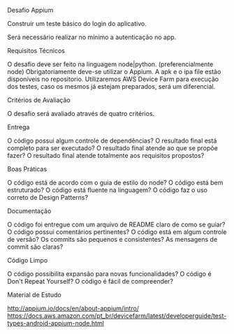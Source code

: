 Desafio Appium

Construir um teste básico do login do aplicativo.

Será necessário realizar no mínimo a autenticação no app.

Requisitos Técnicos

O desafio deve ser feito na linguagem node|python. (preferencialmente node)
Obrigatoriamente deve-se utilizar o Appium.
A apk e o ipa file estão disponíveis no repositorio.
Utilizaremos AWS Device Farm para execução dos testes, caso os mesmos já estejam preparados, será um diferencial.

Critérios de Avaliação

O desafio será avaliado através de quatro critérios.

Entrega

O código possui algum controle de dependências?
O resultado final está completo para ser executado?
O resultado final atende ao que se propõe fazer?
O resultado final atende totalmente aos requisitos propostos?

Boas Práticas

O código está de acordo com o guia de estilo do node?
O código está bem estruturado?
O código está fluente na linguagem?
O código faz o uso correto de Design Patterns?

Documentação

O código foi entregue com um arquivo de README claro de como se guiar?
O código possui comentários pertinentes?
O código está em algum controle de versão?
Os commits são pequenos e consistentes?
As mensagens de commit são claras?

Código Limpo

O código possibilita expansão para novas funcionalidades?
O código é Don't Repeat Yourself?
O código é fácil de compreender?

Material de Estudo

http://appium.io/docs/en/about-appium/intro/
https://docs.aws.amazon.com/pt_br/devicefarm/latest/developerguide/test-types-android-appium-node.html
